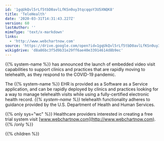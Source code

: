 ```yaml
---
id: '1gqUkQvl5rLf5tbD0avlLfKSn0uy3tqcqqoY3U5XNQK8'
title: 'TeleHealth'
date: '2020-03-31T14:31:43.227Z'
version: 60
lastAuthor: ''
mimeType: 'text/x-markdown'
links:
  - 'http://www.webchartnow.com'
source: 'https://drive.google.com/open?id=1gqUkQvl5rLf5tbD0avlLfKSn0uy3tqcqqoY3U5XNQK8'
wikigdrive: 'd8a86bc3f5d9b31e29ff6ae40e33914614d8b9ec'
---
```

{{% system-name %}} has announced the launch of embedded video visit capabilities to support clinics and practices that are rapidly moving to telehealth, as they respond to the COVID-19 pandemic.

The {{% system-name %}} EHR is provided as a Software as a Service application, and can be rapidly deployed by clinics and practices looking for a way to manage telehealth visits while using a fully-certified electronic health record. *{{% system-name %}}* telehealth functionality adheres to guidance provided by the U.S. Department of Health and Human Services. 

{{% only sys="wc" %}}
Healthcare providers interested in creating a free trial system visit [www.webchartnow.com](http://www.webchartnow.com).
{{% /only %}}

{{% children %}}

